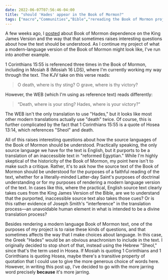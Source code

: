 ```yaml
---
date: 2022-06-07T07:56:46-04:00
title: "should 'Hades' appear in the Book of Mormon?"
tags: ["macro","Communities","Bible","rereading the Book of Mormon project","King James Version","World English Bible","Book of Mormon"]
---
```


A few weeks ago, I [posted](https://spencergreenhalgh.com/communities/book-of-mormon-dependence-on-the-king-james-version/) about Book of Mormon dependence on the King James Version and the way that that sometimes raises interesting questions about how the text should be understood. As I continue my project of what a modern-language version of the Book of Mormon might look like, I've run into another example. 

1 Corinthians 15:55 is referenced three times in the Book of Mormon, including in Mosiah 8 (Mosiah 16 LDS), where I'm currently working my way through the text. The KJV take on this verse reads: 

> O death, where is thy sting? O grave, where is thy victory?

However, the WEB (which I'm using as reference text) reads differently: 

> “Death, where is your sting? Hades, where is your victory?"

The WEB isn't the only translation to use "Hades," but it looks like most other modern translations actually use "death" twice. Of course, this is further complicated by the fact that 1 Corinthians 15:55 is a quote of Hosea 13:14, which references "Sheol" and death. 

All of this raises interesting questions about how the source languages of the Book of Mormon should be understood. Practically speaking, the only source language we have for the text is English, but it purports to be a translation of an inaccessible text in "reformed Egyptian." While I'm highly skeptical of the historicity of the Book of Mormon, my point here isn't to make such a critique. Rather, it's to ask how the source text of the Book of Mormon should be understood for the purposes of a faithful reading of the text, whether for a literally-minded Latter-day Saint's purposes of doctrinal understanding or for my purposes of rendering a modern language version of the text. In cases like this, where the practical, English source text clearly takes cues from the King James Version of the Bible, are we to understand that the purported, inaccessible source text also takes those cues? Or is this rather evidence of Joseph Smith's "interference" in the translation process—an unavoidable human element in what is intended to be a divine translation process?

Besides rendering a modern language Book of Mormon text, one of the purposes of my project is to raise these kinds of questions, and that sometimes affects the way that I make choices about language. In this case, the Greek "Hades" would be an obvious anachronism to include in the text. I originally decided to stop short of that, instead using the Hebrew "Sheol," since that's the term used in Hosea. If Mosiah is quoting 1 Corinthians and 1 Corinthians is quoting Hosea, maybe there's a transitive property of quotation that I could use to give the more generous choice of words here. However, in writing this post up, I've decided to go with the more jarring word precisely **because** it's more jarring.